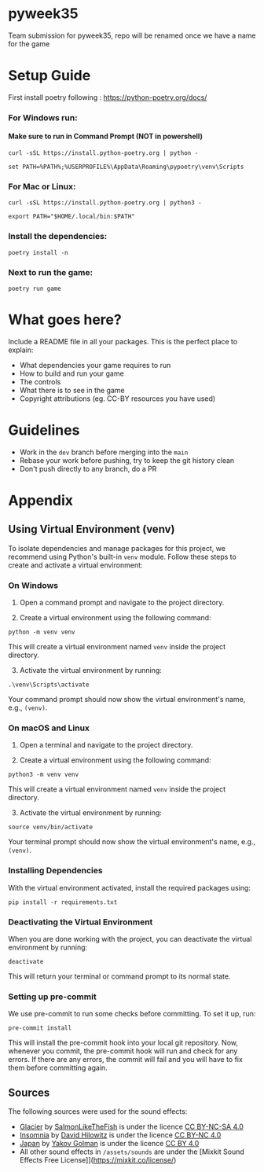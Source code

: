 # pyweek35

Team submission for pyweek35, repo will be renamed once we have a name for the game

# Setup Guide

First install poetry following : https://python-poetry.org/docs/

### For Windows run:
  #### Make sure to run in Command Prompt (NOT in powershell)

  `curl -sSL https://install.python-poetry.org | python -`

  `set PATH=%PATH%;%USERPROFILE%\AppData\Roaming\pypoetry\venv\Scripts`

### For Mac or Linux:

  `curl -sSL https://install.python-poetry.org | python3 -`

  `export PATH="$HOME/.local/bin:$PATH"`

### Install the dependencies:

  `poetry install -n`

### Next to run the game:

  `poetry run game`

# What goes here?

Include a README file in all your packages. This is the perfect place to explain:

- What dependencies your game requires to run
- How to build and run your game
- The controls
- What there is to see in the game
- Copyright attributions (eg. CC-BY resources you have used)

# Guidelines

- Work in the `dev` branch before merging into the `main`
- Rebase your work before pushing, try to keep the git history clean
- Don't push directly to any branch, do a PR

# Appendix

## Using Virtual Environment (venv)

To isolate dependencies and manage packages for this project, we recommend using Python's built-in `venv` module. Follow these steps to create and activate a virtual environment:

### On Windows

1. Open a command prompt and navigate to the project directory.

2. Create a virtual environment using the following command:

`python -m venv venv`

This will create a virtual environment named `venv` inside the project directory.

3. Activate the virtual environment by running:

`.\venv\Scripts\activate`

Your command prompt should now show the virtual environment's name, e.g., `(venv)`.

### On macOS and Linux

1. Open a terminal and navigate to the project directory.

2. Create a virtual environment using the following command:

`python3 -m venv venv`

This will create a virtual environment named `venv` inside the project directory.

3. Activate the virtual environment by running:

`source venv/bin/activate`

Your terminal prompt should now show the virtual environment's name, e.g., `(venv)`.

### Installing Dependencies

With the virtual environment activated, install the required packages using:

`pip install -r requirements.txt`

### Deactivating the Virtual Environment

When you are done working with the project, you can deactivate the virtual environment by running:

`deactivate`

This will return your terminal or command prompt to its normal state.

### Setting up pre-commit

We use pre-commit to run some checks before committing. To set it up, run:

`pre-commit install`

This will install the pre-commit hook into your local git repository. Now, whenever you commit, the pre-commit hook will run and check for any errors. If there are any errors, the commit will fail and you will have to fix them before committing again.

## Sources

The following sources were used for the sound effects:

- [Glacier](https://freemusicarchive.org/music/SalmonLikeTheFish/Music_for_the_Sleepy_Traveler/03_-_Glacier/) by [SalmonLikeTheFish](https://freemusicarchive.org/music/SalmonLikeTheFish/) is under the licence [CC BY-NC-SA 4.0](https://creativecommons.org/licenses/by-nc-sa/4.0/)
- [Insomnia](https://freemusicarchive.org/music/David_Hilowitz/Paralytic_Insomnia) by [David Hilowitz](https://freemusicarchive.org/music/David_Hilowitz/) is under the licence [CC BY-NC 4.0](https://creativecommons.org/licenses/by-nc/4.0/)
- [Japan](https://freemusicarchive.org/music/Yakov_Golman/Piano_album_1/Yakov_Golman_-_Japan/) by [Yakov Golman](https://freemusicarchive.org/music/Yakov_Golman/) is under the licence [CC BY 4.0](https://creativecommons.org/licenses/by/4.0/)
- All other sound effects in `/assets/sounds` are under the [Mixkit Sound Effects Free License]](https://mixkit.co/license/)
